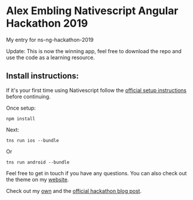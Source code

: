 # Alex Embling Nativescript Angular Hackathon 2019
My entry for ns-ng-hackathon-2019

Update: This is now the winning app, feel free to download the repo and use the code as a learning resource.

## Install instructions:
If it's your first time using Nativescript follow the [official setup instructions](https://docs.nativescript.org/angular/start/quick-setup) before continuing.

Once setup:
```
npm install
```

Next:
```
tns run ios --bundle
```
Or
```
tns run android --bundle
```
Feel free to get in touch if you have any questions. You can also check out the theme on my [website](https://appnative.org/).

Check out my [own](https://flutter.dev/get-started/) and the [official hackathon blog post](https://flutter.dev/get-started/).